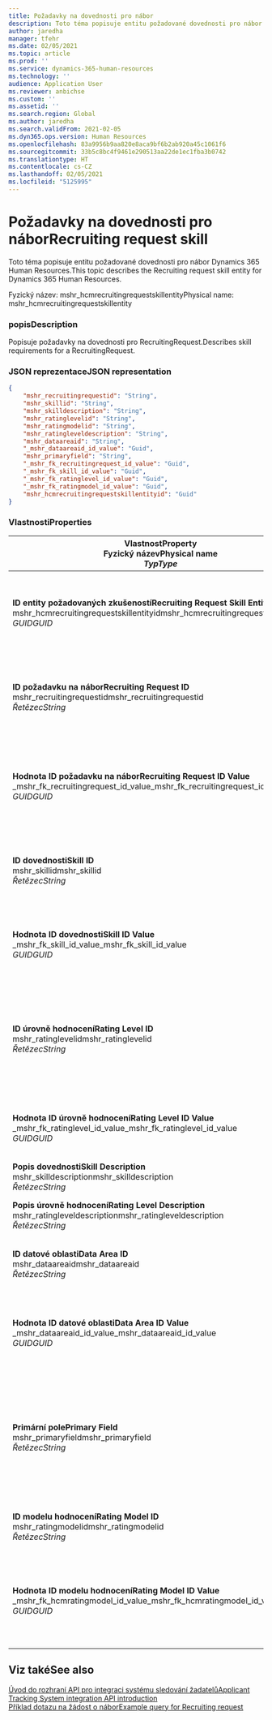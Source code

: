 ```yaml
---
title: Požadavky na dovednosti pro nábor
description: Toto téma popisuje entitu požadované dovednosti pro nábor Dynamics 365 Human Resources.
author: jaredha
manager: tfehr
ms.date: 02/05/2021
ms.topic: article
ms.prod: ''
ms.service: dynamics-365-human-resources
ms.technology: ''
audience: Application User
ms.reviewer: anbichse
ms.custom: ''
ms.assetid: ''
ms.search.region: Global
ms.author: jaredha
ms.search.validFrom: 2021-02-05
ms.dyn365.ops.version: Human Resources
ms.openlocfilehash: 83a9956b9aa820e8aca9bf6b2ab920a45c1061f6
ms.sourcegitcommit: 33b5c8bc4f9461e290513aa22de1ec1fba3b0742
ms.translationtype: HT
ms.contentlocale: cs-CZ
ms.lasthandoff: 02/05/2021
ms.locfileid: "5125995"
---
```

# <a name="recruiting-request-skill"></a><span data-ttu-id="f8919-103">Požadavky na dovednosti pro nábor</span><span class="sxs-lookup"><span data-stu-id="f8919-103">Recruiting request skill</span></span>

<span data-ttu-id="f8919-104">Toto téma popisuje entitu požadované dovednosti pro nábor Dynamics 365 Human Resources.</span><span class="sxs-lookup"><span data-stu-id="f8919-104">This topic describes the Recruiting request skill entity for Dynamics 365 Human Resources.</span></span>

<span data-ttu-id="f8919-105">Fyzický název: mshr_hcmrecruitingrequestskillentity</span><span class="sxs-lookup"><span data-stu-id="f8919-105">Physical name: mshr_hcmrecruitingrequestskillentity</span></span>

### <a name="description"></a><span data-ttu-id="f8919-106">popis</span><span class="sxs-lookup"><span data-stu-id="f8919-106">Description</span></span>

<span data-ttu-id="f8919-107">Popisuje požadavky na dovednosti pro RecruitingRequest.</span><span class="sxs-lookup"><span data-stu-id="f8919-107">Describes skill requirements for a RecruitingRequest.</span></span>

### <a name="json-representation"></a><span data-ttu-id="f8919-108">JSON reprezentace</span><span class="sxs-lookup"><span data-stu-id="f8919-108">JSON representation</span></span>

```json
{
    "mshr_recruitingrequestid": "String",
    "mshr_skillid": "String",
    "mshr_skilldescription": "String",
    "mshr_ratinglevelid": "String",
    "mshr_ratingmodelid": "String",
    "mshr_ratingleveldescription": "String",
    "mshr_dataareaid": "String",
    "_mshr_dataareaid_id_value": "Guid",
    "mshr_primaryfield": "String",
    "_mshr_fk_recruitingrequest_id_value": "Guid",
    "_mshr_fk_skill_id_value": "Guid",
    "_mshr_fk_ratinglevel_id_value": "Guid",
    "_mshr_fk_ratingmodel_id_value": "Guid",
    "mshr_hcmrecruitingrequestskillentityid": "Guid"
}
```

### <a name="properties"></a><span data-ttu-id="f8919-109">Vlastnosti</span><span class="sxs-lookup"><span data-stu-id="f8919-109">Properties</span></span>

| <span data-ttu-id="f8919-110">Vlastnost</span><span class="sxs-lookup"><span data-stu-id="f8919-110">Property</span></span><br><span data-ttu-id="f8919-111">**Fyzický název**</span><span class="sxs-lookup"><span data-stu-id="f8919-111">**Physical name**</span></span><br><span data-ttu-id="f8919-112">**_Typ_**</span><span class="sxs-lookup"><span data-stu-id="f8919-112">**_Type_**</span></span> | <span data-ttu-id="f8919-113">Použít</span><span class="sxs-lookup"><span data-stu-id="f8919-113">Use</span></span> | <span data-ttu-id="f8919-114">popis</span><span class="sxs-lookup"><span data-stu-id="f8919-114">Description</span></span> |
| --- | --- | --- |
| <span data-ttu-id="f8919-115">**ID entity požadovaných zkušeností**</span><span class="sxs-lookup"><span data-stu-id="f8919-115">**Recruiting Request Skill Entity ID**</span></span><br><span data-ttu-id="f8919-116">mshr_hcmrecruitingrequestskillentityid</span><span class="sxs-lookup"><span data-stu-id="f8919-116">mshr_hcmrecruitingrequestskillentityid</span></span><br><span data-ttu-id="f8919-117">*GUID*</span><span class="sxs-lookup"><span data-stu-id="f8919-117">*GUID*</span></span> | <span data-ttu-id="f8919-118">Jen pro čtení</span><span class="sxs-lookup"><span data-stu-id="f8919-118">Read-only</span></span><br><span data-ttu-id="f8919-119">Povinná</span><span class="sxs-lookup"><span data-stu-id="f8919-119">Required</span></span> | <span data-ttu-id="f8919-120">Systémem generovaný jedinečný identifikátor pro **Záznam požadavku na dovednosti**.</span><span class="sxs-lookup"><span data-stu-id="f8919-120">System-generated unique identifier for the **Recruiting Request Skill** record.</span></span> |
| <span data-ttu-id="f8919-121">**ID požadavku na nábor**</span><span class="sxs-lookup"><span data-stu-id="f8919-121">**Recruiting Request ID**</span></span><br><span data-ttu-id="f8919-122">mshr_recruitingrequestid</span><span class="sxs-lookup"><span data-stu-id="f8919-122">mshr_recruitingrequestid</span></span><br><span data-ttu-id="f8919-123">*Řetězec*</span><span class="sxs-lookup"><span data-stu-id="f8919-123">*String*</span></span> | <span data-ttu-id="f8919-124">Zapisovatelné jednou</span><span class="sxs-lookup"><span data-stu-id="f8919-124">Write-once</span></span><br><span data-ttu-id="f8919-125">Povinná</span><span class="sxs-lookup"><span data-stu-id="f8919-125">Required</span></span> | <span data-ttu-id="f8919-126">Uživatelsky čitelný jedinečný identifikátor přiřazeného požadavku na nábor.</span><span class="sxs-lookup"><span data-stu-id="f8919-126">The user-readable unique identifier of the associated recruiting request.</span></span> |
| <span data-ttu-id="f8919-127">**Hodnota ID požadavku na nábor**</span><span class="sxs-lookup"><span data-stu-id="f8919-127">**Recruiting Request ID Value**</span></span><br><span data-ttu-id="f8919-128">_mshr_fk_recruitingrequest_id_value</span><span class="sxs-lookup"><span data-stu-id="f8919-128">_mshr_fk_recruitingrequest_id_value</span></span><br><span data-ttu-id="f8919-129">*GUID*</span><span class="sxs-lookup"><span data-stu-id="f8919-129">*GUID*</span></span> | <span data-ttu-id="f8919-130">Jen pro čtení</span><span class="sxs-lookup"><span data-stu-id="f8919-130">Read-only</span></span><br><span data-ttu-id="f8919-131">Povinná</span><span class="sxs-lookup"><span data-stu-id="f8919-131">Required</span></span><br> <span data-ttu-id="f8919-132">Cizí klíč: mshr_hcmrecruitingrequestentityid entity mshr_hcmrecruitingrequestentity</span><span class="sxs-lookup"><span data-stu-id="f8919-132">Foreign key: mshr_hcmrecruitingrequestentityid of mshr_hcmrecruitingrequestentity entity</span></span> | <span data-ttu-id="f8919-133">Systémem generovaný jedinečný identifikátor přiřazeného požadavku na nábor.</span><span class="sxs-lookup"><span data-stu-id="f8919-133">System-generated unique identifier of the associated recruiting request.</span></span> |
| <span data-ttu-id="f8919-134">**ID dovednosti**</span><span class="sxs-lookup"><span data-stu-id="f8919-134">**Skill ID**</span></span><br><span data-ttu-id="f8919-135">mshr_skillid</span><span class="sxs-lookup"><span data-stu-id="f8919-135">mshr_skillid</span></span><br><span data-ttu-id="f8919-136">*Řetězec*</span><span class="sxs-lookup"><span data-stu-id="f8919-136">*String*</span></span><br> | <span data-ttu-id="f8919-137">Zapisovatelné jednou</span><span class="sxs-lookup"><span data-stu-id="f8919-137">Write-once</span></span><br><span data-ttu-id="f8919-138">Povinná</span><span class="sxs-lookup"><span data-stu-id="f8919-138">Required</span></span> | <span data-ttu-id="f8919-139">Uživatelsky čitelný jedinečný identifikátor požadavku na dovednosti.</span><span class="sxs-lookup"><span data-stu-id="f8919-139">The user-readable unique identifier of the required skill.</span></span> |
| <span data-ttu-id="f8919-140">**Hodnota ID dovednosti**</span><span class="sxs-lookup"><span data-stu-id="f8919-140">**Skill ID Value**</span></span><br><span data-ttu-id="f8919-141">_mshr_fk_skill_id_value</span><span class="sxs-lookup"><span data-stu-id="f8919-141">_mshr_fk_skill_id_value</span></span><br><span data-ttu-id="f8919-142">*GUID*</span><span class="sxs-lookup"><span data-stu-id="f8919-142">*GUID*</span></span> | <span data-ttu-id="f8919-143">Jen pro čtení</span><span class="sxs-lookup"><span data-stu-id="f8919-143">Read-only</span></span><br><span data-ttu-id="f8919-144">Povinná</span><span class="sxs-lookup"><span data-stu-id="f8919-144">Required</span></span><br><span data-ttu-id="f8919-145">Cizí klíč: mshr_hcmskillentityid entity mshr_hcmskillentity</span><span class="sxs-lookup"><span data-stu-id="f8919-145">Foreign key: mshr_hcmskillentityid of mshr_hcmskillentity entity</span></span> | <span data-ttu-id="f8919-146">Systémem generovaný jedinečný identifikátor požadované dovednosti.</span><span class="sxs-lookup"><span data-stu-id="f8919-146">System-generated unique identifier of the required skill.</span></span> |
| <span data-ttu-id="f8919-147">**ID úrovně hodnocení**</span><span class="sxs-lookup"><span data-stu-id="f8919-147">**Rating Level ID**</span></span><br><span data-ttu-id="f8919-148">mshr_ratinglevelid</span><span class="sxs-lookup"><span data-stu-id="f8919-148">mshr_ratinglevelid</span></span><br><span data-ttu-id="f8919-149">*Řetězec*</span><span class="sxs-lookup"><span data-stu-id="f8919-149">*String*</span></span> | <span data-ttu-id="f8919-150">Zapisovatelné jednou</span><span class="sxs-lookup"><span data-stu-id="f8919-150">Write-once</span></span><br><span data-ttu-id="f8919-151">Volitelné</span><span class="sxs-lookup"><span data-stu-id="f8919-151">Optional</span></span> | <span data-ttu-id="f8919-152">Požadovaná hodnota úrovně dovednosti vybraná pro úlohu na základě modelu hodnocení přiřazeného ke dovednosti.</span><span class="sxs-lookup"><span data-stu-id="f8919-152">The required skill level value selected for the job, based on the rating model assigned to the skill.</span></span> |
| <span data-ttu-id="f8919-153">**Hodnota ID úrovně hodnocení**</span><span class="sxs-lookup"><span data-stu-id="f8919-153">**Rating Level ID Value**</span></span><br><span data-ttu-id="f8919-154">_mshr_fk_ratinglevel_id_value</span><span class="sxs-lookup"><span data-stu-id="f8919-154">_mshr_fk_ratinglevel_id_value</span></span><br><span data-ttu-id="f8919-155">*GUID*</span><span class="sxs-lookup"><span data-stu-id="f8919-155">*GUID*</span></span> | <span data-ttu-id="f8919-156">Jen pro čtení</span><span class="sxs-lookup"><span data-stu-id="f8919-156">Read-only</span></span><br><span data-ttu-id="f8919-157">Volitelné</span><span class="sxs-lookup"><span data-stu-id="f8919-157">Optional</span></span><br><span data-ttu-id="f8919-158">Cizí klíč: mshr_hcmratinglevelentityid entity mshr_hcmratinglevelentity</span><span class="sxs-lookup"><span data-stu-id="f8919-158">Foreign key: mshr_hcmratinglevelentityid of mshr_hcmratinglevelentity entity</span></span> | <span data-ttu-id="f8919-159">Systémem generovaný jedinečný identifikátor úrovně.</span><span class="sxs-lookup"><span data-stu-id="f8919-159">System-generated unique identifier for the level.</span></span> |
| <span data-ttu-id="f8919-160">**Popis dovednosti**</span><span class="sxs-lookup"><span data-stu-id="f8919-160">**Skill Description**</span></span><br><span data-ttu-id="f8919-161">mshr_skilldescription</span><span class="sxs-lookup"><span data-stu-id="f8919-161">mshr_skilldescription</span></span><br><span data-ttu-id="f8919-162">*Řetězec*</span><span class="sxs-lookup"><span data-stu-id="f8919-162">*String*</span></span> | <span data-ttu-id="f8919-163">Jen pro čtení</span><span class="sxs-lookup"><span data-stu-id="f8919-163">Read-only</span></span><br><span data-ttu-id="f8919-164">Povinná</span><span class="sxs-lookup"><span data-stu-id="f8919-164">Required</span></span> | <span data-ttu-id="f8919-165">Popis dovednosti.</span><span class="sxs-lookup"><span data-stu-id="f8919-165">The skill description.</span></span> |
| <span data-ttu-id="f8919-166">**Popis úrovně hodnocení**</span><span class="sxs-lookup"><span data-stu-id="f8919-166">**Rating Level Description**</span></span><br><span data-ttu-id="f8919-167">mshr_ratingleveldescription</span><span class="sxs-lookup"><span data-stu-id="f8919-167">mshr_ratingleveldescription</span></span><br><span data-ttu-id="f8919-168">*Řetězec*</span><span class="sxs-lookup"><span data-stu-id="f8919-168">*String*</span></span> | <span data-ttu-id="f8919-169">Jen pro čtení</span><span class="sxs-lookup"><span data-stu-id="f8919-169">Read-only</span></span><br><span data-ttu-id="f8919-170">Volitelné</span><span class="sxs-lookup"><span data-stu-id="f8919-170">Optional</span></span> | <span data-ttu-id="f8919-171">Popis vybrané úrovně dovednosti.</span><span class="sxs-lookup"><span data-stu-id="f8919-171">The description of the selected skill level.</span></span> |
| <span data-ttu-id="f8919-172">**ID datové oblasti**</span><span class="sxs-lookup"><span data-stu-id="f8919-172">**Data Area ID**</span></span><br><span data-ttu-id="f8919-173">mshr_dataareaid</span><span class="sxs-lookup"><span data-stu-id="f8919-173">mshr_dataareaid</span></span><br><span data-ttu-id="f8919-174">*Řetězec*</span><span class="sxs-lookup"><span data-stu-id="f8919-174">*String*</span></span> | <span data-ttu-id="f8919-175">Čtení/zápis</span><span class="sxs-lookup"><span data-stu-id="f8919-175">Read/write</span></span><br><span data-ttu-id="f8919-176">Volitelné</span><span class="sxs-lookup"><span data-stu-id="f8919-176">Optional</span></span> | <span data-ttu-id="f8919-177">Určuje právnickou osobu (společnost).</span><span class="sxs-lookup"><span data-stu-id="f8919-177">Specifies the legal entity (company).</span></span> |
| <span data-ttu-id="f8919-178">**Hodnota ID datové oblasti**</span><span class="sxs-lookup"><span data-stu-id="f8919-178">**Data Area ID Value**</span></span><br><span data-ttu-id="f8919-179">_mshr_dataareaid_id_value</span><span class="sxs-lookup"><span data-stu-id="f8919-179">_mshr_dataareaid_id_value</span></span><br><span data-ttu-id="f8919-180">*GUID*</span><span class="sxs-lookup"><span data-stu-id="f8919-180">*GUID*</span></span> | <span data-ttu-id="f8919-181">Jen pro čtení</span><span class="sxs-lookup"><span data-stu-id="f8919-181">Read-only</span></span><br><span data-ttu-id="f8919-182">Volitelné</span><span class="sxs-lookup"><span data-stu-id="f8919-182">Optional</span></span><br><span data-ttu-id="f8919-183">Cizí klíč: cdm_companyid entity cdm_company</span><span class="sxs-lookup"><span data-stu-id="f8919-183">Foreign key: cdm_companyid of cdm_company entity</span></span> | <span data-ttu-id="f8919-184">Systémem generovaná hodnota GUID identifikující právnickou osobu (společnost).</span><span class="sxs-lookup"><span data-stu-id="f8919-184">System-generated GUID value identifying the legal entity (company).</span></span> |
| <span data-ttu-id="f8919-185">**Primární pole**</span><span class="sxs-lookup"><span data-stu-id="f8919-185">**Primary Field**</span></span><br><span data-ttu-id="f8919-186">mshr_primaryfield</span><span class="sxs-lookup"><span data-stu-id="f8919-186">mshr_primaryfield</span></span><br><span data-ttu-id="f8919-187">*Řetězec*</span><span class="sxs-lookup"><span data-stu-id="f8919-187">*String*</span></span> | <span data-ttu-id="f8919-188">Jen pro čtení</span><span class="sxs-lookup"><span data-stu-id="f8919-188">Read-only</span></span><br><span data-ttu-id="f8919-189">Povinná</span><span class="sxs-lookup"><span data-stu-id="f8919-189">Required</span></span> | <span data-ttu-id="f8919-190">Zřetězení hodnoty požadavku na nábor, ID dovednosti a ID vzdělávací disciplíny jako další metoda k jedinečné identifikaci záznamu.</span><span class="sxs-lookup"><span data-stu-id="f8919-190">Concatenation of Recruiting Request value and Skill ID as another method to uniquely identify the record.</span></span> |
| <span data-ttu-id="f8919-191">**ID modelu hodnocení**</span><span class="sxs-lookup"><span data-stu-id="f8919-191">**Rating Model ID**</span></span><br><span data-ttu-id="f8919-192">mshr_ratingmodelid</span><span class="sxs-lookup"><span data-stu-id="f8919-192">mshr_ratingmodelid</span></span><br><span data-ttu-id="f8919-193">*Řetězec*</span><span class="sxs-lookup"><span data-stu-id="f8919-193">*String*</span></span> | <span data-ttu-id="f8919-194">Čtení-zápis</span><span class="sxs-lookup"><span data-stu-id="f8919-194">Read-write</span></span><br><span data-ttu-id="f8919-195">Povinná</span><span class="sxs-lookup"><span data-stu-id="f8919-195">Required</span></span> | <span data-ttu-id="f8919-196">Model hodnocení používaný k hodnocení dovednosti.</span><span class="sxs-lookup"><span data-stu-id="f8919-196">The rating model used to rate the skill.</span></span> |
| <span data-ttu-id="f8919-197">**Hodnota ID modelu hodnocení**</span><span class="sxs-lookup"><span data-stu-id="f8919-197">**Rating Model ID Value**</span></span><br><span data-ttu-id="f8919-198">_mshr_fk_hcmratingmodel_id_value</span><span class="sxs-lookup"><span data-stu-id="f8919-198">_mshr_fk_hcmratingmodel_id_value</span></span><br><span data-ttu-id="f8919-199">*GUID*</span><span class="sxs-lookup"><span data-stu-id="f8919-199">*GUID*</span></span> | <span data-ttu-id="f8919-200">Jen pro čtení</span><span class="sxs-lookup"><span data-stu-id="f8919-200">Read-only</span></span><br><span data-ttu-id="f8919-201">Povinná</span><span class="sxs-lookup"><span data-stu-id="f8919-201">Required</span></span><br><span data-ttu-id="f8919-202">Cizí klíč: mshr_hcmratingmodelentityid entity mshr_hcmratingmodelentity</span><span class="sxs-lookup"><span data-stu-id="f8919-202">Foreign key: mshr_hcmratingmodelentityid of mshr_hcmratingmodelentity entity</span></span> | <span data-ttu-id="f8919-203">Systémem generovaný jedinečný identifikátor ratingového modelu použitého k ohodnocení dovednosti.</span><span class="sxs-lookup"><span data-stu-id="f8919-203">System-generated unique identifier of the rating model used to rate the skill.</span></span> |

## <a name="see-also"></a><span data-ttu-id="f8919-204">Viz také</span><span class="sxs-lookup"><span data-stu-id="f8919-204">See also</span></span>

[<span data-ttu-id="f8919-205">Úvod do rozhraní API pro integraci systému sledování žadatelů</span><span class="sxs-lookup"><span data-stu-id="f8919-205">Applicant Tracking System integration API introduction</span></span>](hr-admin-integration-ats-api-introduction.md)<br>
[<span data-ttu-id="f8919-206">Příklad dotazu na žádost o nábor</span><span class="sxs-lookup"><span data-stu-id="f8919-206">Example query for Recruiting request</span></span>](hr-admin-integration-ats-api-recruiting-request-example-query.md)
